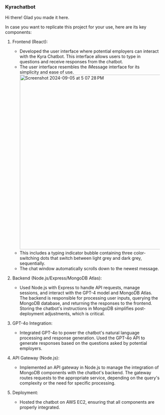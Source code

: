 ### Kyrachatbot

Hi there! Glad you made it here. 

In case you want to replicate this project for your use, here are its key components:

1. Frontend (React):
    * Developed the user interface where potential employers can interact with the Kyra Chatbot. This interface allows users to type in questions and receive responses from the chatbot.
    * The user interface resembles the iMessage interface for its simplicity and ease of use.<img width="569" alt="Screenshot 2024-09-05 at 5 07 28 PM" src="https://github.com/user-attachments/assets/ce5d526a-8dd0-4077-a501-94c3f590700c">
    * This includes a typing indicator bubble containing three color-switching dots that switch between light grey and dark grey, sequentially.
    * The chat window automatically scrolls down to the newest message.  

2. Backend (Node.js/Express/MongoDB Atlas):
    * Used Node.js with Express to handle API requests, manage sessions, and interact with the GPT-4 model and MongoDB Atlas. The backend is responsible for processing user inputs, querying the MongoDB database, and returning the responses to the frontend. Storing the chatbot's instructions in MongoDB simplifies post-deployment adjustments, which is critical.
3. GPT-4o Integration:
    * Integrated GPT-4o to power the chatbot's natural language processing and response generation. Used the GPT-4o API to generate responses based on the questions asked by potential employers.
4. API Gateway (Node.js):
    * Implemented an API gateway in Node.js to manage the integration of MongoDB components with the chatbot's backend. The gateway routes requests to the appropriate service, depending on the query's complexity or the need for specific processing.
5. Deployment:
    * Hosted the chatbot on AWS EC2, ensuring that all components are properly integrated.
